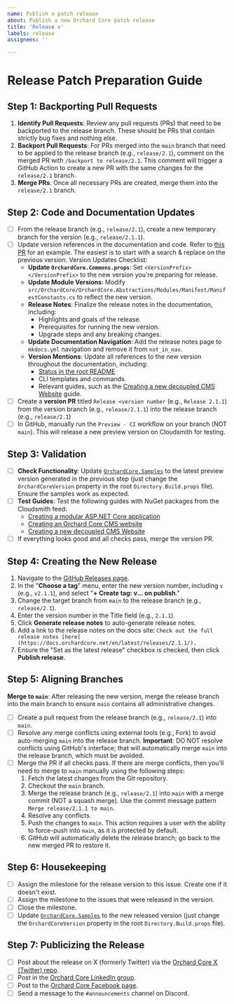 ```yaml
---
name: Publish a patch release
about: Publish a new Orchard Core patch release
title: 'Release v'
labels: release
assignees: ''

---
```


# Release Patch Preparation Guide

## Step 1: Backporting Pull Requests

1. **Identify Pull Requests**: Review any pull requests (PRs) that need to be backported to the release branch. These should be PRs that contain strictly bug fixes and nothing else.
2. **Backport Pull Requests**: For PRs merged into the `main` branch that need to be applied to the release branch (e.g., `release/2.1`), comment on the merged PR with `/backport to release/2.1`. This comment will trigger a GitHub Action to create a new PR with the same changes for the `release/2.1` branch.
3. **Merge PRs**: Once all necessary PRs are created, merge them into the `release/2.1` branch.

## Step 2: Code and Documentation Updates

- [ ] From the release branch (e.g., `release/2.1`), create a new temporary branch for the version (e.g., `release/2.1.1`).
- [ ] Update version references in the documentation and code. Refer to [this PR](https://github.com/OrchardCMS/OrchardCore/pull/17065/files) for an example. The easiest is to start with a search & replace on the previous version. Version Updates Checklist:
  - **Update `OrchardCore.Commons.props`**: Set `<VersionPrefix></VersionPrefix>` to the new version you're preparing for release.
  - **Update Module Versions**: Modify `src/OrchardCore/OrchardCore.Abstractions/Modules/Manifest/ManifestConstants.cs` to reflect the new version.
  - **Release Notes**: Finalize the release notes in the documentation, including:
      - Highlights and goals of the release.
      - Prerequisites for running the new version.
      - Upgrade steps and any breaking changes.
  - **Update Documentation Navigation**: Add the release notes page to `mkdocs.yml` navigation and remove it from `not_in_nav`.
  - **Version Mentions**: Update all references to the new version throughout the documentation, including:
    - [Status in the root README](https://docs.orchardcore.net/en/latest/#status)
    - CLI templates and commands.
    - Relevant guides, such as the [Creating a new decoupled CMS Website](https://docs.orchardcore.net/en/latest/guides/decoupled-cms/) guide.
- [ ] Create a **version PR** titled `Release <version number` (e.g., `Release 2.1.1`) from the version branch (e.g., `release/2.1.1`) into the release branch (e.g., `release/2.1`)
- [ ] In GitHub, manually run the `Preview - CI` workflow on your branch (NOT `main`). This will release a new preview version on Cloudsmith for testing.

## Step 3: Validation

- [ ] **Check Functionality**: Update [`OrchardCore.Samples`](https://github.com/OrchardCMS/OrchardCore.Samples) to the latest preview version generated in the previous step (just change the `OrchardCoreVersion` property in the root `Directory.Build.props` file). Ensure the samples work as expected.
- [ ] **Test Guides**: Test the following guides with NuGet packages from the Cloudsmith feed:
  - [Creating a modular ASP.NET Core application](https://docs.orchardcore.net/en/latest/guides/create-modular-application-mvc/)
  - [Creating an Orchard Core CMS website](https://docs.orchardcore.net/en/latest/guides/create-cms-application/)
  - [Creating a new decoupled CMS Website](https://docs.orchardcore.net/en/latest/guides/decoupled-cms/)
- [ ] If everything looks good and all checks pass, merge the version PR.

## Step 4: Creating the New Release

1. Navigate to the [GitHub Releases page](https://github.com/OrchardCMS/OrchardCore/releases/new).
2. In the "**Choose a tag**" menu, enter the new version number, including `v` (e.g., `v2.1.1`), and select "**+ Create tag: v... on publish**."
3. Change the target branch from `main` to the release branch (e.g., `release/2.1`).
4. Enter the version number in the Title field (e.g., `2.1.1`).
5. Click **Generate release notes** to auto-generate release notes.
6. Add a link to the release notes on the docs site: `Check out the full release notes [here](https://docs.orchardcore.net/en/latest/releases/2.1.1/).`
7. Ensure the "Set as the latest release" checkbox is checked, then click **Publish release**.

## Step 5: Aligning Branches

**Merge to `main`**: After releasing the new version, merge the release branch into the main branch to ensure `main` contains all administrative changes.

- [ ] Create a pull request from the release branch (e.g., `release/2.1`) into `main`.
- [ ] Resolve any merge conflicts using external tools (e.g., Fork) to avoid auto-merging `main` into the release branch. **Important**: DO NOT resolve conflicts using GitHub's interface; that will automatically merge `main` into the release branch, which must be avoided.
- [ ] Merge the PR if all checks pass. If there are merge conflicts, then you'll need to merge to `main` manually using the following steps:
  1. Fetch the latest changes from the Git repository.
  2. Checkout the `main` branch.
  3. Merge the release branch (e.g., `release/2.1`) into `main` with a merge commit (NOT a squash merge). Use the commit message pattern `Merge release/2.1.1 to main`.
  4. Resolve any conflicts.
  5. Push the changes to `main`. This action requires a user with the ability to force-push into `main`, as it is protected by default.
  6. GitHub will automatically delete the release branch; go back to the new merged PR to restore it.

## Step 6: Housekeeping

- [ ] Assign the milestone for the release version to this issue. Create one if it doesn't exist.
- [ ] Assign the milestone to the issues that were released in the version.
- [ ] Close the milestone.
- [ ] Update [`OrchardCore.Samples`](https://github.com/OrchardCMS/OrchardCore.Samples) to the new released version (just change the `OrchardCoreVersion` property in the root `Directory.Build.props` file).

## Step 7: Publicizing the Release

- [ ] Post about the release on X (formerly Twitter) via the [Orchard Core X (Twitter) repo](https://github.com/OrchardCMS/Orchard-Core-X-Twitter).
- [ ] Post in the [Orchard Core LinkedIn group](https://www.linkedin.com/groups/13605669/).
- [ ] Post to the [Orchard Core Facebook page](https://www.facebook.com/OrchardCore/).
- [ ] Send a message to the `#announcements` channel on Discord.
